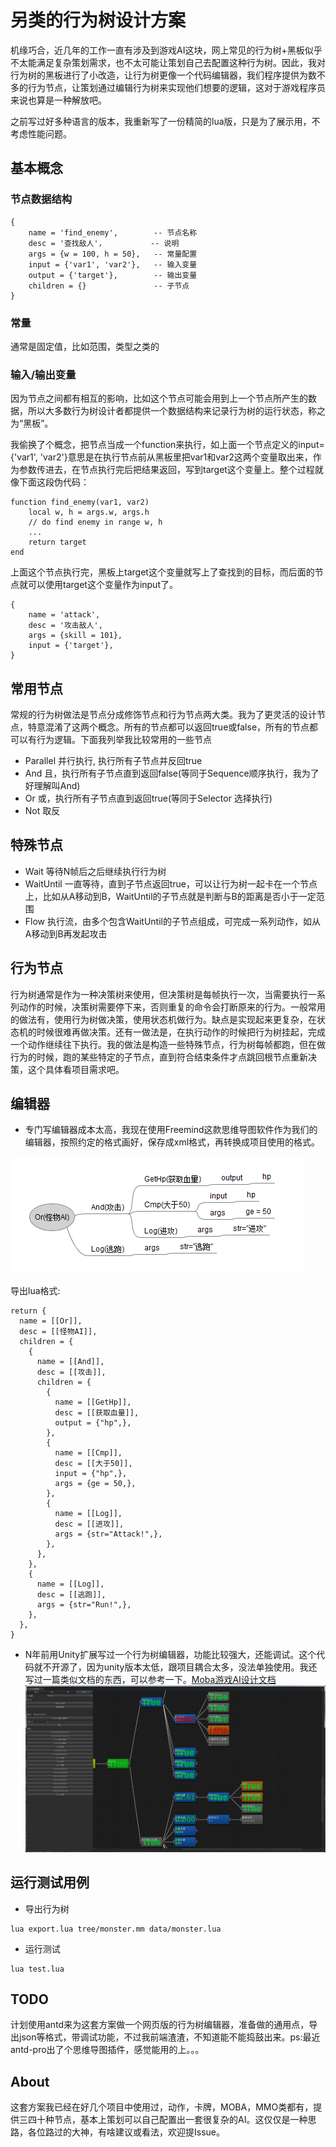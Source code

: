 # 另类的行为树设计方案
机缘巧合，近几年的工作一直有涉及到游戏AI这块，网上常见的行为树+黑板似乎不太能满足复杂策划需求，也不太可能让策划自己去配置这种行为树。因此，我对行为树的黑板进行了小改造，让行为树更像一个代码编辑器，我们程序提供为数不多的行为节点，让策划通过编辑行为树来实现他们想要的逻辑，这对于游戏程序员来说也算是一种解放吧。

之前写过好多种语言的版本，我重新写了一份精简的lua版，只是为了展示用，不考虑性能问题。

## 基本概念
### 节点数据结构
```
{
    name = 'find_enemy',        -- 节点名称
    desc = '查找敌人'，          -- 说明
    args = {w = 100, h = 50},   -- 常量配置
    input = {'var1', 'var2'},   -- 输入变量
    output = {'target'},        -- 输出变量
    children = {}               -- 子节点
}
```
### 常量
通常是固定值，比如范围，类型之类的
### 输入/输出变量
因为节点之间都有相互的影响，比如这个节点可能会用到上一个节点所产生的数据，所以大多数行为树设计者都提供一个数据结构来记录行为树的运行状态，称之为“黑板”。

我偷换了个概念，把节点当成一个function来执行，如上面一个节点定义的input={'var1', 'var2'}意思是在执行节点前从黑板里把var1和var2这两个变量取出来，作为参数传进去，在节点执行完后把结果返回，写到target这个变量上。整个过程就像下面这段伪代码：
```
function find_enemy(var1, var2)
    local w, h = args.w, args.h
    // do find enemy in range w, h
    ...
    return target
end
```
上面这个节点执行完，黑板上target这个变量就写上了查找到的目标，而后面的节点就可以使用target这个变量作为input了。
```
{
    name = 'attack',
    desc = '攻击敌人',
    args = {skill = 101},
    input = {'target'},
}
```

## 常用节点
常规的行为树做法是节点分成修饰节点和行为节点两大类。我为了更灵活的设计节点，特意混淆了这两个概念。所有的节点都可以返回true或false，所有的节点都可以有行为逻辑。下面我列举我比较常用的一些节点
+ Parallel
并行执行, 执行所有子节点并反回true
+ And
且，执行所有子节点直到返回false(等同于Sequence顺序执行，我为了好理解叫And)
+ Or
或，执行所有子节点直到返回true(等同于Selector 选择执行)
+ Not
取反

## 特殊节点
+ Wait 等待N帧后之后继续执行行为树
+ WaitUntil 一直等待，直到子节点返回true，可以让行为树一起卡在一个节点上，比如从A移动到B，WaitUntil的子节点就是判断与B的距离是否小于一定范围
+ Flow 执行流，由多个包含WaitUntil的子节点组成，可完成一系列动作，如从A移动到B再发起攻击

## 行为节点
行为树通常是作为一种决策树来使用，但决策树是每帧执行一次，当需要执行一系列动作的时候，决策树需要停下来，否则重复的命令会打断原来的行为。一般常用的做法有，使用行为树做决策，使用状态机做行为。缺点是实现起来更复杂，在状态机的时候很难再做决策。还有一做法是，在执行动作的时候把行为树挂起，完成一个动作继续往下执行。我的做法是构造一些特殊节点，行为树每帧都跑，但在做行为的时候，跑的某些特定的子节点，直到符合结束条件才点跳回根节点重新决策，这个具体看项目需求吧。

## 编辑器


+ 专门写编辑器成本太高，我现在使用Freemind这款思维导图软件作为我们的编辑器，按照约定的格式画好，保存成xml格式，再转换成项目使用的格式。

![](image/monster.png)

导出lua格式:
```
return {
  name = [[Or]],
  desc = [[怪物AI]],
  children = {
    {
      name = [[And]],
      desc = [[攻击]],
      children = {
        {
          name = [[GetHp]],
          desc = [[获取血量]],
          output = {"hp",},
        },
        {
          name = [[Cmp]],
          desc = [[大于50]],
          input = {"hp",},
          args = {ge = 50,},
        },
        {
          name = [[Log]],
          desc = [[进攻]],
          args = {str="Attack!",},
        },
      },
    },
    {
      name = [[Log]],
      desc = [[逃跑]],
      args = {str="Run!",},
    },
  },
}
```

+ N年前用Unity扩展写过一个行为树编辑器，功能比较强大，还能调试。这个代码就不开源了，因为unity版本太低，跟项目耦合太多，没法单独使用。我还写过一篇类似文档的东西，可以参考一下。[Moba游戏AI设计文档](Moba.md)
![](image/moba8.png)

## 运行测试用例
+ 导出行为树
```
lua export.lua tree/monster.mm data/monster.lua
```
+ 运行测试
```
lua test.lua
```

## TODO
计划使用antd来为这套方案做一个网页版的行为树编辑器，准备做的通用点，导出json等格式，带调试功能，不过我前端渣渣，不知道能不能捣鼓出来。ps:最近antd-pro出了个思维导图插件，感觉能用的上。。。

## About
这套方案我已经在好几个项目中使用过，动作，卡牌，MOBA，MMO类都有，提供三四十种节点，基本上策划可以自己配置出一套很复杂的AI。这仅仅是一种思路，各位路过的大神，有啥建议或看法，欢迎提Issue。
